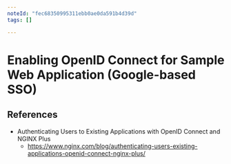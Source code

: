 ```yaml
---
noteId: "fec68350995311ebb0ae0da591b4d39d"
tags: []

---
```


# Enabling OpenID Connect for Sample Web Application (Google-based SSO)

## References
- Authenticating Users to Existing Applications with OpenID Connect and NGINX Plus
  - https://www.nginx.com/blog/authenticating-users-existing-applications-openid-connect-nginx-plus/
